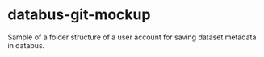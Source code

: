 # databus-git-mockup

Sample of a folder structure of a user account for saving dataset metadata in databus.

